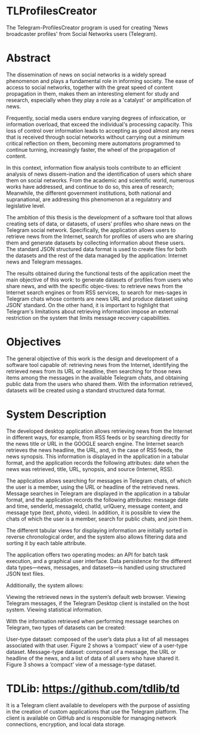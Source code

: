 # TLProfilesCreator
The Telegram-ProfilesCreator program is used for creating 'News broadcaster profiles' from Social Networks users (Telegram).

# Abstract

The dissemination of news on social networks is a widely spread phenomenon and plays a fundamental role in informing society. The ease of access to social networks, together with the great speed of content propagation in them, makes them an interesting element for study and research, especially when they play a role as a 'catalyst' or amplification of news.

Frequently, social media users endure varying degrees of infoxication, or information overload, that exceed the individual's processing capacity. This loss of control over information leads to accepting as good almost any news that is received through social networks without carrying out a minimum critical reflection on them, becoming mere automatons programmed to continue turning, increasingly faster, the wheel of the propagation of content.

In this context, information flow analysis tools contribute to an efficient analysis of news dissem-ination and the identification of users which share them on social networks. From the academic and scientific world, numerous works have addressed, and continue to do so, this area of research; Meanwhile, the different government institutions, both national and supranational, are addressing this phenomenon at a regulatory and legislative level. 

The ambition of this thesis is the development of a software tool that allows creating sets of data, or datasets, of users’ profiles who share news on the Telegram social network. Specifically, the application allows users to retrieve news from the Internet, search for profiles of users who are sharing them and generate datasets by collecting information about these users. The standard JSON structured data format is used to create files for both the datasets and the rest of the data managed by the application: Internet news and Telegram messages.

The results obtained during the functional tests of the application meet the main objective of this work: to generate datasets of profiles from users who share news, and with the specific objec-tives: to retrieve news from the Internet search engines or from RSS services, to search for mes-sages in Telegram chats whose contents are news URL and produce dataset using JSON’ standard.  On the other hand, it is important to highlight that Telegram's limitations about retrieving information impose an external restriction on the system that limits message recovery capabilities.

# Objectives

The general objective of this work is the design and development of a software tool capable of: retrieving news from the Internet, identifying the retrieved news from its URL or headline, then searching for those news items among the messages in the available Telegram chats, and obtaining public data from the users who shared them. With the information retrieved, datasets will be created using a standard structured data format.

# System Description

The developed desktop application allows retrieving news from the Internet in different ways, for example, from RSS feeds or by searching directly for the news title or URL in the GOOGLE search engine.
The Internet search retrieves the news headline, the URL, and, in the case of RSS feeds, the news synopsis. This information is displayed in the application in a tabular format, and the application records the following attributes: date when the news was retrieved, title, URL, synopsis, and source (Internet, RSS).

The application allows searching for messages in Telegram chats, of which the user is a member, using the URL or headline of the retrieved news. Message searches in Telegram are displayed in the application in a tabular format, and the application records the following attributes: message date and time, senderId, messageId, chatId, urlQuery, message content, and message type (text, photo, video). In addition, it is possible to view the chats of which the user is a member, search for public chats, and join them.

The different tabular views for displaying information are initially sorted in reverse chronological order, and the system also allows filtering data and sorting it by each table attribute.

The application offers two operating modes: an API for batch task execution, and a graphical user interface. Data persistence for the different data types—news, messages, and datasets—is handled using structured JSON text files.

Additionally, the system allows:

Viewing the retrieved news in the system’s default web browser.
Viewing Telegram messages, if the Telegram Desktop client is installed on the host system.
Viewing statistical information.

With the information retrieved when performing message searches on Telegram, two types of datasets can be created:

User-type dataset: composed of the user’s data plus a list of all messages associated with that user. Figure 2 shows a ‘compact’ view of a user-type dataset.
Message-type dataset: composed of a message, the URL or headline of the news, and a list of data of all users who have shared it. Figure 3 shows a ‘compact’ view of a message-type dataset.

# TDLib: https://github.com/tdlib/td
It is a Telegram client available to developers with the purpose of assisting in the creation of custom applications that use the Telegram platform. The client is available on GitHub and is responsible for managing network connections, encryption, and local data storage.

